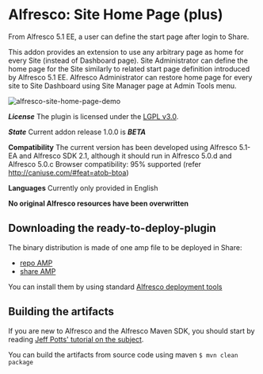 Alfresco: Site Home Page (plus)
===============================
From Alfresco 5.1 EE, a user can define the start page after login to Share.

This addon provides an extension to use any arbitrary page as home for every Site (instead of Dashboard page). 
Site Administrator can define the home page for the Site similarly to related start page definition introduced by Alfresco 5.1 EE.
Alfresco Administrator can restore home page for every site to Site Dashboard using Site Manager page at Admin Tools menu.

![alfresco-site-home-page-demo](https://youtu.be/QJnRbZG-TPw)

***License***
The plugin is licensed under the [LGPL v3.0](http://www.gnu.org/licenses/lgpl-3.0.html). 

***State***
Current addon release 1.0.0 is ***BETA***

**Compatibility**
The current version has been developed using Alfresco 5.1-EA and Alfresco SDK 2.1, although it should run in Alfresco 5.0.d and Alfresco 5.0.c
Browser compatibility: 95% supported (refer http://caniuse.com/#feat=atob-btoa)

**Languages**
Currently only provided in English

**No original Alfresco resources have been overwritten**

Downloading the ready-to-deploy-plugin
--------------------------------------
The binary distribution is made of one amp file to be deployed in Share:

* [repo AMP](https://github.com/angelborroy/alfresco-site-home-page/releases/download/1.0.0/site-home-page-repo.amp)
* [share AMP](https://github.com/angelborroy/alfresco-site-home-page/releases/download/1.0.0/site-home-page-share.amp)

You can install them by using standard [Alfresco deployment tools](http://docs.alfresco.com/community/tasks/dev-extensions-tutorials-simple-module-install-amp.html)

Building the artifacts
----------------------
If you are new to Alfresco and the Alfresco Maven SDK, you should start by reading [Jeff Potts' tutorial on the subject](http://ecmarchitect.com/alfresco-developer-series-tutorials/maven-sdk/tutorial/tutorial.html).

You can build the artifacts from source code using maven
```$ mvn clean package```
